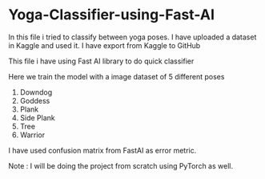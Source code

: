 # Yoga-Classifier-using-Fast-AI

In this file i tried to classify between yoga poses. I have uploaded a dataset in Kaggle and used it. I have export from Kaggle to GitHub

This file i have using Fast AI library to do quick classifier

Here we train the model with a image dataset of 5 different poses

1. Downdog
2. Goddess
3. Plank
4. Side Plank
5. Tree
6. Warrior

I have used confusion matrix from FastAI as error metric.



Note : I will be doing the project from scratch using PyTorch as well.
